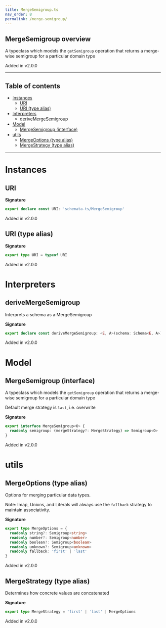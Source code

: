 ```yaml
---
title: MergeSemigroup.ts
nav_order: 8
permalink: /merge-semigroup/
---
```


## MergeSemigroup overview

A typeclass which models the `getSemigroup` operation that returns a merge-wise
semigroup for a particular domain type

Added in v2.0.0

---

<h2 class="text-delta">Table of contents</h2>

- [Instances](#instances)
  - [URI](#uri)
  - [URI (type alias)](#uri-type-alias)
- [Interpreters](#interpreters)
  - [deriveMergeSemigroup](#derivemergesemigroup)
- [Model](#model)
  - [MergeSemigroup (interface)](#mergesemigroup-interface)
- [utils](#utils)
  - [MergeOptions (type alias)](#mergeoptions-type-alias)
  - [MergeStrategy (type alias)](#mergestrategy-type-alias)

---

# Instances

## URI

**Signature**

```ts
export declare const URI: 'schemata-ts/MergeSemigroup'
```

Added in v2.0.0

## URI (type alias)

**Signature**

```ts
export type URI = typeof URI
```

Added in v2.0.0

# Interpreters

## deriveMergeSemigroup

Interprets a schema as a MergeSemigroup

**Signature**

```ts
export declare const deriveMergeSemigroup: <E, A>(schema: Schema<E, A>) => MergeSemigroup<A>
```

Added in v2.0.0

# Model

## MergeSemigroup (interface)

A typeclass which models the `getSemigroup` operation that returns a merge-wise
semigroup for a particular domain type

Default merge strategy is `last`, i.e. overwrite

**Signature**

```ts
export interface MergeSemigroup<O> {
  readonly semigroup: (mergeStrategy?: MergeStrategy) => Semigroup<O>
}
```

Added in v2.0.0

# utils

## MergeOptions (type alias)

Options for merging particular data types.

Note: Imap, Unions, and Literals will always use the `fallback` strategy to maintain
associativity.

**Signature**

```ts
export type MergeOptions = {
  readonly string?: Semigroup<string>
  readonly number?: Semigroup<number>
  readonly boolean?: Semigroup<boolean>
  readonly unknown?: Semigroup<unknown>
  readonly fallback: 'first' | 'last'
}
```

Added in v2.0.0

## MergeStrategy (type alias)

Determines how concrete values are concatenated

**Signature**

```ts
export type MergeStrategy = 'first' | 'last' | MergeOptions
```

Added in v2.0.0
